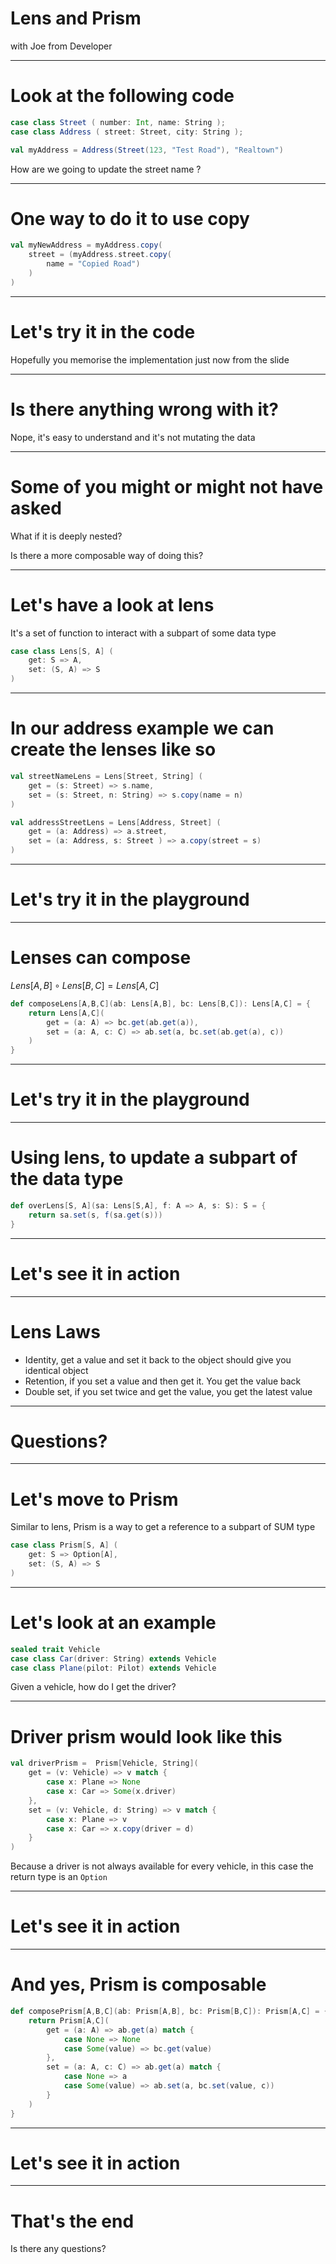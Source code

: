 # Lens and Prism

with Joe from Developer

----

# Look at the following code

```scala
case class Street ( number: Int, name: String );
case class Address ( street: Street, city: String );

val myAddress = Address(Street(123, "Test Road"), "Realtown")
```

How are we going to update the street name ?

----

# One way to do it to use copy

```scala
val myNewAddress = myAddress.copy(
    street = (myAddress.street.copy(
        name = "Copied Road")
    )
)
```
----

# Let's try it in the code

Hopefully you memorise the implementation just now from the slide

---

# Is there anything wrong with it?

Nope, it's easy to understand and it's not mutating the data

----

# Some of you might or might not have asked

What if it is deeply nested? 

Is there a more composable way of doing this?

---- 

# Let's have a look at lens

It's a set of function to interact with a subpart of some data type

```scala
case class Lens[S, A] (
    get: S => A,
    set: (S, A) => S
)
```

-----

# In our address example we can create the lenses like so

```scala
val streetNameLens = Lens[Street, String] (
    get = (s: Street) => s.name,
    set = (s: Street, n: String) => s.copy(name = n)
)

val addressStreetLens = Lens[Address, Street] (
    get = (a: Address) => a.street,
    set = (a: Address, s: Street ) => a.copy(street = s)
)
```

----

# Let's try it in the playground

----

# Lenses can compose

$Lens[A,B] \circ  Lens[B,C] = Lens[A,C]$


```scala
def composeLens[A,B,C](ab: Lens[A,B], bc: Lens[B,C]): Lens[A,C] = {
    return Lens[A,C](
        get = (a: A) => bc.get(ab.get(a)),
        set = (a: A, c: C) => ab.set(a, bc.set(ab.get(a), c))
    )
}
```

----

# Let's try it in the playground

----

# Using lens, to update a subpart of the data type

```scala
def overLens[S, A](sa: Lens[S,A], f: A => A, s: S): S = {
    return sa.set(s, f(sa.get(s)))
}
```

----

# Let's see it in action

----

# Lens Laws

- Identity, get a value and set it back to the object should give you identical object
- Retention, if you set a value and then get it. You get the value back
- Double set, if you set twice and get the value, you get the latest value

----

# Questions?

----

# Let's move to Prism

Similar to lens, Prism is a way to get a reference to a subpart of SUM type

```scala
case class Prism[S, A] (
    get: S => Option[A],
    set: (S, A) => S
)
```

----

# Let's look at an example

```scala
sealed trait Vehicle
case class Car(driver: String) extends Vehicle        
case class Plane(pilot: Pilot) extends Vehicle
```

Given a vehicle, how do I get the driver?

----

# Driver prism would look like this

```scala
val driverPrism =  Prism[Vehicle, String](
    get = (v: Vehicle) => v match {
        case x: Plane => None
        case x: Car => Some(x.driver)
    },
    set = (v: Vehicle, d: String) => v match {
        case x: Plane => v
        case x: Car => x.copy(driver = d)
    }
)
```

Because a driver is not always available for every vehicle, in this case the return type is an `Option`

----

# Let's see it in action

----

# And yes, Prism is composable

```scala
def composePrism[A,B,C](ab: Prism[A,B], bc: Prism[B,C]): Prism[A,C] = {
    return Prism[A,C](
        get = (a: A) => ab.get(a) match {
            case None => None
            case Some(value) => bc.get(value)
        },        
        set = (a: A, c: C) => ab.get(a) match {
            case None => a
            case Some(value) => ab.set(a, bc.set(value, c))
        }
    )
}
```

----

# Let's see it in action

----

# That's the end

Is there any questions?
